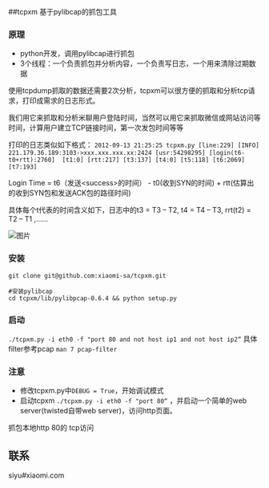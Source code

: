 ##tcpxm 基于pylibcap的抓包工具
### 原理
* python开发，调用pylibcap进行抓包
* 3个线程：一个负责抓包并分析内容，一个负责写日志，一个用来清除过期数据

使用tcpdump抓取的数据还需要2次分析，tcpxm可以很方便的抓取和分析tcp请求，打印成需求的日志形式。

我们用它来抓取和分析米聊用户登陆时间，当然可以用它来抓取微信或网站访问等时间，计算用户建立TCP链接时间，第一次发包时间等等

打印的日志类似如下格式：
`2012-09-13 21:25:25 tcpxm.py [line:229] [INFO]  221.179.36.189:3103->xxx.xxx.xxx.xx:2424 [usr:54298295] [login(t6-t0+rtt):2760]  [t1:0] [rtt:217] [t3:137] [t4:0] [t5:118] [t6:2069] [t7:193]`

Login Time = t6（发送<success\>的时间） - t0(收到SYN的时间)  + rtt(估算出的收到SYN包和发送ACK包的路径时间)

具体每个t代表的时间含义如下，日志中的t3 = T3 – T2,  t4 = T4 – T3, rrt(t2) = T2 – T1 ,……

![图片](http://noops.me/wp-content/uploads/2013/05/tcpxm.png)

### 安装
```
git clone git@github.com:xiaomi-sa/tcpxm.git

#安装pylibcap
cd tcpxm/lib/pylibpcap-0.6.4 && python setup.py
```

### 启动
`./tcpxm.py -i eth0 -f "port 80 and not host ip1 and not host ip2“`
具体filter参考pcap `man 7 pcap-filter`

### 注意
* 修改tcpxm.py中`DEBUG = True`，开始调试模式
* 启动tcpxm `./tcpxm.py -i eth0 -f "port 80“` ，并启动一个简单的web server(twisted自带web server)，访问http页面。

抓包本地http 80的 tcp访问

## 联系
siyu#xiaomi.com
